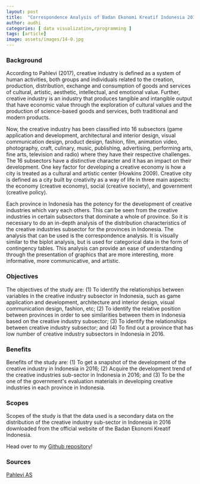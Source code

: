 ```yaml
---
layout: post
title:  "Correspondence Analysis of Badan Ekonomi Kreatif Indonesia 2016"
author: audhi
categories: [ data visualization,rprogramming ]
tags: [article]
image: assets/images/14-0.jpg
---
```


### Background
According to Pahlevi (2017), creative industry is defined as a system of human activities, both groups and individuals related to the creation, production, distribution, exchange and consumption of goods and services of cultural, artistic, aesthetic, intellectual, and emotional value. Further, creative industry is an industry that produces tangible and intangible output that have economic value through the exploration of cultural values ​​and the production of science-based goods and services, both traditional and modern products.

Now, the creative industry has been classified into 16 subsectors (game application and development, architectural and interior design, visual communication design, product design, fashion, film, animation video, photography, craft, culinary, music, publishing, advertising, performing arts, fine arts, television and radio) where they have their respective challenges. The 16 subsectors have a distinctive character and it has an impact on their development. One key factor for developing a creative economy is how a city is treated as a cultural and artistic center (Howkins 2009). Creative city is defined as a city built by creativity as a way of life in three main aspects: the economy (creative economy), social (creative society), and government (creative policy).

Each province in Indonesia has the potency for the development of creative industries which vary each others. This can be seen from the creative industries in certain subsectors that dominate a whole of province. So it is necessary to do an in-depth analysis of the distribution characteristics of the creative industries subsector for the provinces in Indonesia. The analysis that can be used is the correspondence analysis. It is visually similar to the biplot analysis, but is used for categorical data in the form of contingency tables. This analysis can provide an ease of understanding through the presentation of graphics that are more interesting, more informative, more communicative, and artistic.

### Objectives
The objectives of the study are: (1) To identify the relationships between variables in the creative industry subsector in Indonesia, such as game application and development, architecture and interior design, visual communication design, fashion, etc; (2) To identify the relative position between provinces in order to see similarities between them in Indonesia based on the creative industry subsector; (3) To identify the relationships between creative industry subsector; and (4) To find out a province that has low number of creative industry subsectors in Indonesia in 2016.

### Benefits
Benefits of the study are: (1) To get a snapshot of the development of the creative industry in Indonesia in 2016; (2) Acquire the development trend of the creative industries sub-sector in Indonesia in 2016; and (3) To be the one of the government's evaluation materials in developing creative industries in each province in Indonesia.

### Scopes
Scopes of the study is that the data used is a secondary data on the distribution of the creative industry sub-sector in Indonesia in 2016 downloaded from the official website of the Badan Ekonomi Kreatif Indonesia.

<p>Head over to my <a href="https://github.com/audhiaprilliant/Correspondence-Analysis-of-Badan-Ekonomi-Kreatif-2016">Github repository</a>!</p>

### Sources
<a target="_blank" href="https://jurnal.kemendagri.go.id/index.php/jbp/article/view/565" class="btn btn-danger">Pahlevi AS</a>
